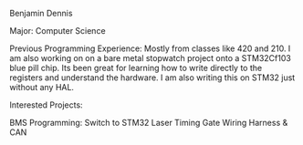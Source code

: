  Benjamin Dennis

Major: Computer Science

Previous Programming Experience: Mostly from classes like 420 and 210. I am also working on on a bare metal stopwatch project onto a STM32Cf103 blue pill chip. Its been great for learning how to write directly to the registers and understand the hardware. I am also writing this on STM32 just without any HAL.


Interested Projects:

BMS Programming: Switch to STM32
Laser Timing Gate
Wiring Harness & CAN


